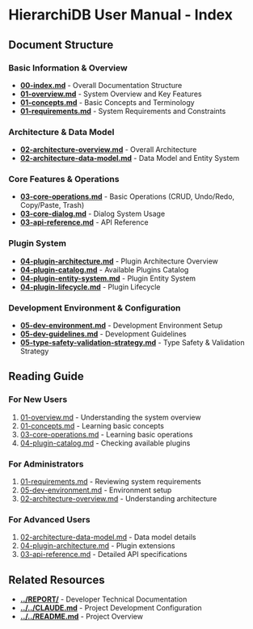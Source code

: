 # HierarchiDB User Manual - Index

## Document Structure

### Basic Information & Overview
- **[00-index.md](./00-index.md)** - Overall Documentation Structure
- **[01-overview.md](./01-overview.md)** - System Overview and Key Features
- **[01-concepts.md](./01-concepts.md)** - Basic Concepts and Terminology
- **[01-requirements.md](./01-requirements.md)** - System Requirements and Constraints

### Architecture & Data Model
- **[02-architecture-overview.md](./02-architecture-overview.md)** - Overall Architecture
- **[02-architecture-data-model.md](./02-architecture-data-model.md)** - Data Model and Entity System

### Core Features & Operations
- **[03-core-operations.md](./03-core-operations.md)** - Basic Operations (CRUD, Undo/Redo, Copy/Paste, Trash)
- **[03-core-dialog.md](./03-core-dialog.md)** - Dialog System Usage
- **[03-api-reference.md](./03-api-reference.md)** - API Reference

### Plugin System
- **[04-plugin-architecture.md](./04-plugin-architecture.md)** - Plugin Architecture Overview
- **[04-plugin-catalog.md](./04-plugin-catalog.md)** - Available Plugins Catalog
- **[04-plugin-entity-system.md](./04-plugin-entity-system.md)** - Plugin Entity System
- **[04-plugin-lifecycle.md](./04-plugin-lifecycle.md)** - Plugin Lifecycle

### Development Environment & Configuration
- **[05-dev-environment.md](./05-dev-environment.md)** - Development Environment Setup
- **[05-dev-guidelines.md](./05-dev-guidelines.md)** - Development Guidelines
- **[05-type-safety-validation-strategy.md](./05-type-safety-validation-strategy.md)** - Type Safety & Validation Strategy

## Reading Guide

### For New Users
1. [01-overview.md](./01-overview.md) - Understanding the system overview
2. [01-concepts.md](./01-concepts.md) - Learning basic concepts
3. [03-core-operations.md](./03-core-operations.md) - Learning basic operations
4. [04-plugin-catalog.md](./04-plugin-catalog.md) - Checking available plugins

### For Administrators
1. [01-requirements.md](./01-requirements.md) - Reviewing system requirements
2. [05-dev-environment.md](./05-dev-environment.md) - Environment setup
3. [02-architecture-overview.md](./02-architecture-overview.md) - Understanding architecture

### For Advanced Users
1. [02-architecture-data-model.md](./02-architecture-data-model.md) - Data model details
2. [04-plugin-architecture.md](./04-plugin-architecture.md) - Plugin extensions
3. [03-api-reference.md](./03-api-reference.md) - Detailed API specifications

## Related Resources

- **[../REPORT/](../REPORT/)** - Developer Technical Documentation
- **[../../CLAUDE.md](../../CLAUDE.md)** - Project Development Configuration
- **[../../README.md](../../README.md)** - Project Overview
